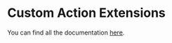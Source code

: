 # Custom Action Extensions

You can find all the documentation [here](https://developers.awellhealth.com/awell-extensions/docs/custom-actions/introduction/what-are-custom-action-extensions).